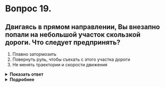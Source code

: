 # Вопрос 19.

## Двигаясь в прямом направлении, Вы внезапно попали на небольшой участок скользкой дороги. Что следует предпринять?

1. Плавно затормозить
2. Повернуть руль, чтобы съехать с этого участка дороги
3. Не менять траектории и скорости движения

<details>
<summary><b>Показать ответ</b></summary>
Правильный ответ: 3
</details>
<details>
<summary><b>Подробнее</b></summary>
Если это действительно небольшой участок дороги, то необходимо не менять траекторию и скорость, чтобы избежать возникновения заноса.
</details>